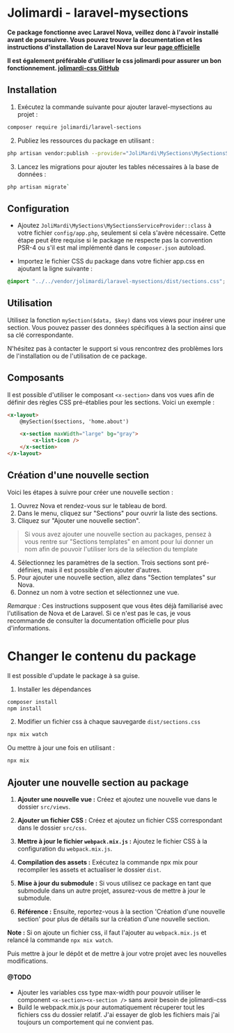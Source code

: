 # Jolimardi - laravel-mysections

**Ce package fonctionne avec Laravel Nova, veillez donc à l'avoir installé avant de poursuivre. Vous pouvez trouver la documentation et les instructions d'installation de Laravel Nova sur leur [page officielle](https://nova.laravel.com/docs/4.0/installation.html)**

**Il est également préférable d'utiliser le css jolimardi pour assurer un bon fonctionnement. [jolimardi-css GitHub](https://github.com/jolimardi/jolimardi-css)**

## Installation 

1. Exécutez la commande suivante pour ajouter laravel-mysections au projet :

```bash
composer require jolimardi/laravel-sections
```

2. Publiez les ressources du package en utilisant :

```bash
php artisan vendor:publish --provider="JoliMardi\MySections\MySectionsServiceProvider"
```

3. Lancez les migrations pour ajouter les tables nécessaires à la base de données :

```bash
php artisan migrate`
```

## Configuration

- Ajoutez `JoliMardi\MySections\MySectionsServiceProvider::class` à votre fichier `config/app.php`, seulement si cela s'avère nécessaire. Cette étape peut être requise si le package ne respecte pas la convention PSR-4 ou s'il est mal implémenté dans le `composer.json` autoload.

- Importez le fichier CSS du package dans votre fichier app.css en ajoutant la ligne suivante :

```css
@import "../../vendor/jolimardi/laravel-mysections/dist/sections.css";
```

## Utilisation

Utilisez la fonction `mySection($data, $key)` dans vos views pour insérer une section. Vous pouvez passer des données spécifiques à la section ainsi que sa clé correspondante.

N'hésitez pas à contacter le support si vous rencontrez des problèmes lors de l'installation ou de l'utilisation de ce package.

## Composants

Il est possible d'utiliser le composant `<x-section>` dans vos vues afin de définir des règles CSS pré-établies pour les sections. Voici un exemple :

```html
<x-layout>
    @mySection($sections, 'home.about')

    <x-section maxWidth="large" bg="gray">
        <x-list-icon />
    </x-section>
</x-layout>
```

## Création d'une nouvelle section

Voici les étapes à suivre pour créer une nouvelle section :

1. Ouvrez Nova et rendez-vous sur le tableau de bord. 
2. Dans le menu, cliquez sur "Sections" pour ouvrir la liste des sections.
3. Cliquez sur "Ajouter une nouvelle section".
> Si vous avez ajouter une nouvelle section au packages, pensez à vous rentre sur "Sections templates" en amont pour lui donner un nom afin de pouvoir l'utiliser lors de la sélection du template
4. Sélectionnez les paramètres de la section. Trois sections sont pré-définies, mais il est possible d'en ajouter d'autres.
5. Pour ajouter une nouvelle section, allez dans "Section templates" sur Nova.
6. Donnez un nom à votre section et sélectionnez une vue.

_Remarque :_ Ces instructions supposent que vous êtes déjà familiarisé avec l'utilisation de Nova et de Laravel. Si ce n'est pas le cas, je vous recommande de consulter la documentation officielle pour plus d'informations.


# Changer le contenu du package 

Il est possible d'update le package à sa guise. 

1. Installer les dépendances 

```bash
composer install
npm install
```

2. Modifier un fichier css à chaque sauvegarde `dist/sections.css`

```bash
npx mix watch
```

Ou mettre à jour une fois en utilisant :

```bash
npx mix
```

## Ajouter une nouvelle section au package

1. **Ajouter une nouvelle vue :** Créez et ajoutez une nouvelle vue dans le dossier `src/views`.

2. **Ajouter un fichier CSS :** Créez et ajoutez un fichier CSS correspondant dans le dossier `src/css`.

3. **Mettre à jour le fichier `webpack.mix.js` :** Ajoutez le fichier CSS à la configuration du `webpack.mix.js`.

4. **Compilation des assets :** Exécutez la commande npx mix pour recompiler les assets et actualiser le dossier `dist`.

5. **Mise à jour du submodule :** Si vous utilisez ce package en tant que submodule dans un autre projet, assurez-vous de mettre à jour le submodule.

6. **Référence :** Ensuite, reportez-vous à la section 'Création d'une nouvelle section' pour plus de détails sur la création d'une nouvelle section.

**Note :** Si on ajoute un fichier css, il faut l'ajouter au `webpack.mix.js` et relancé la commande `npx mix watch`.

Puis mettre à jour le dépôt et de mettre à jour votre projet avec les nouvelles modifications.

#### @TODO

- Ajouter les variables css type max-width pour pouvoir utiliser le component `<x-section><x-section />` sans avoir besoin de jolimardi-css
- Build le webpack.mix.js pour automatiquement récuperer tout les fichiers css du dossier relatif.  J'ai essayer de glob les fichiers mais j'ai toujours un comportement qui ne convient pas. 